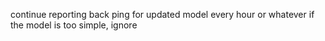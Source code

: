 continue reporting back
ping for updated model every hour or whatever
if the model is too simple, ignore

